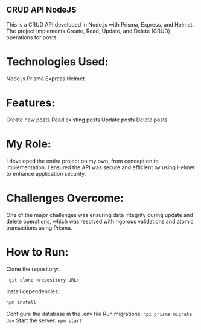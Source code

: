 ## CRUD API NodeJS
This is a CRUD API developed in Node.js with Prisma, Express, and Helmet. The project implements Create, Read, Update, and Delete (CRUD) operations for posts.

# Technologies Used:

Node.js
Prisma
Express
Helmet

# Features:

Create new posts
Read existing posts
Update posts
Delete posts

# My Role:
I developed the entire project on my own, from conception to implementation. I ensured the API was secure and efficient by using Helmet to enhance application security.

# Challenges Overcome:
One of the major challenges was ensuring data integrity during update and delete operations, which was resolved with rigorous validations and atomic transactions using Prisma.

# How to Run:

Clone the repository:
```bash
 git clone <repository URL>
```
Install dependencies: 
```bash
npm install
```
Configure the database in the .env file
Run migrations: ```npx prisma migrate dev```
Start the server: ```npm start```
